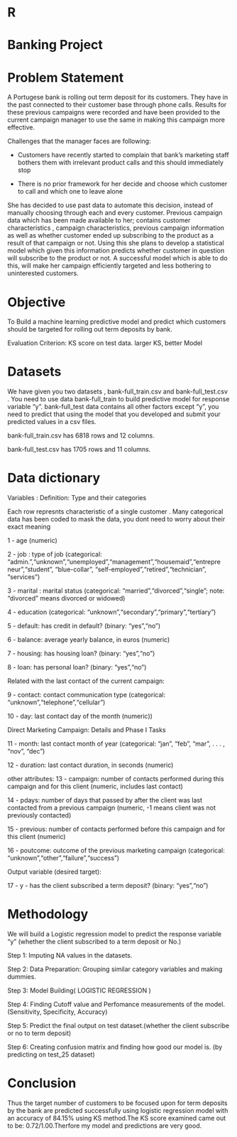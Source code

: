 # R

# Banking Project

# Problem Statement

A Portugese bank is rolling out term deposit for its customers. They have in the past connected to their customer base through phone calls. Results for these previous campaigns were recorded and have been provided to the current campaign manager to use the same in making this campaign more effective.

Challenges that the manager faces are following:

* Customers have recently started to complain that bank’s marketing staff bothers them with irrelevant product calls and this should        immediately stop

* There is no prior framework for her decide and choose which customer to call and which one to leave alone

She has decided to use past data to automate this decision, instead of manually choosing through each and every customer. Previous campaign data which has been made available to her; contains customer characteristics , campaign characteristics, previous campaign information as well as whether customer ended up subscribing to the product as a result of that campaign or not. Using this she plans to develop a statistical model which given this information predicts whether customer in question will subscribe to the product or not. A successful model which is able to do this, will make her campaign efficiently targeted and less bothering to uninterested customers.

# Objective

To Build a machine learning predictive model and predict which customers should be targeted for rolling out term deposits by bank.

Evaluation Criterion: KS score on test data. larger KS, better Model

# Datasets

We have given you two datasets , bank-full_train.csv and bank-full_test.csv . You need to use data bank-full_train to build predictive model for response variable “y”. bank-full_test data contains all other factors except “y”, you need to predict that using the model that you developed and submit your predicted values in a csv files.

bank-full_train.csv has 6818 rows and 12 columns.

bank-full_test.csv has 1705 rows and 11 columns.

# Data dictionary

Variables : Definition: Type and their categories

Each row represnts characteristic of a single customer . Many categorical data has been coded to mask the data, you dont need to worry about their exact meaning

1 - age (numeric)

2 - job : type of job (categorical: “admin.”,“unknown”,“unemployed”,“management”,“housemaid”,“entrepre neur”,“student”, “blue-collar”, “self-employed”,“retired”,“technician”, “services”)

3 - marital : marital status (categorical: “married”,“divorced”,“single”; note: “divorced” means divorced or widowed)

4 - education (categorical: “unknown”,“secondary”,“primary”,“tertiary”)

5 - default: has credit in default? (binary: “yes”,“no”)

6 - balance: average yearly balance, in euros (numeric)

7 - housing: has housing loan? (binary: “yes”,“no”)

8 - loan: has personal loan? (binary: “yes”,“no”)

Related with the last contact of the current campaign:

9 - contact: contact communication type (categorical: “unknown”,“telephone”,“cellular”)

10 - day: last contact day of the month (numeric))

Direct Marketing Campaign: Details and Phase I Tasks

11 - month: last contact month of year (categorical: “jan”, “feb”, “mar”, . . . , “nov”, “dec”)

12 - duration: last contact duration, in seconds (numeric)

other attributes: 13 - campaign: number of contacts performed during this campaign and for this client (numeric, includes last contact)

14 - pdays: number of days that passed by after the client was last contacted from a previous campaign (numeric, -1 means client was not previously contacted)

15 - previous: number of contacts performed before this campaign and for this client (numeric)

16 - poutcome: outcome of the previous marketing campaign (categorical: “unknown”,“other”,“failure”,“success”)

Output variable (desired target):

17 - y - has the client subscribed a term deposit? (binary: “yes”,“no”)

# Methodology

We will build a Logistic regression model to predict the response variable “y” (whether the client subscribed to a term deposit or No.)

Step 1: Imputing NA values in the datasets.

Step 2: Data Preparation: Grouping similar category variables and making dummies.

Step 3: Model Building( LOGISTIC REGRESSION )

Step 4: Finding Cutoff value and Perfomance measurements of the model.(Sensitivity, Specificity, Accuracy)

Step 5: Predict the final output on test dataset.(whether the client subscribe or no to term deposit)

Step 6: Creating confusion matrix and finding how good our model is. (by predicting on test_25 dataset)

# Conclusion
Thus the target number of customers to be focused upon for term deposits by the bank are predicted successfully using logistic regression model with an accuracy of 84.15% using KS method.The KS score examined came out to be: 0.72/1.00.Therfore my model and predictions are very good.
